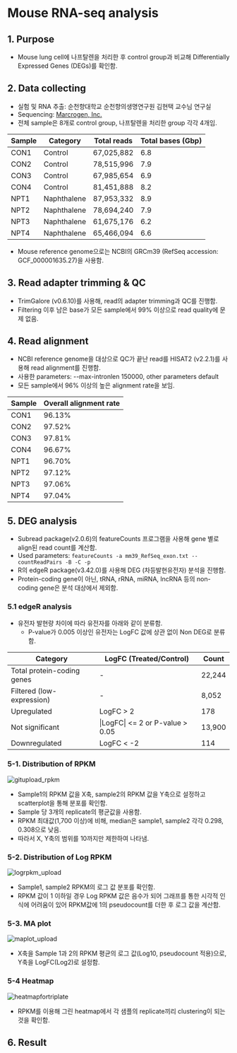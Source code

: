 # Mouse RNA-seq analysis
## 1. Purpose
+ Mouse lung cell에 나프탈렌을 처리한 후 control group과 비교해 Differentially Expressed Genes (DEGs)를 확인함.

## 2. Data collecting
+ 실험 및 RNA 추출: 순천향대학교 순천향의생명연구원 김현택 교수님 연구실
+ Sequencing: [Marcrogen, Inc.](https://www.macrogen.com/ko/main)
+ 전체 sample은 8개로 control group, 나프탈렌을 처리한 group 각각 4개임.

Sample | Category | Total reads | Total bases (Gbp)
--- | --- | --- | ---
CON1 | Control | 67,025,882 | 6.8
CON2 | Control | 78,515,996 | 7.9
CON3 | Control | 67,985,654 | 6.9
CON4 | Control | 81,451,888 | 8.2
NPT1 | Naphthalene | 87,953,332 | 8.9 
NPT2 | Naphthalene | 78,694,240 | 7.9
NPT3 | Naphthalene | 61,675,176 | 6.2
NPT4 | Naphthalene | 65,466,094 | 6.6

+ Mouse reference genome으로는 NCBI의 GRCm39 (RefSeq accession: GCF_000001635.27)을 사용함.

## 3. Read adapter trimming & QC
+ TrimGalore (v0.6.10)를 사용해, read의 adapter trimming과 QC를 진행함.
+ Filtering 이후 남은 base가 모든 sample에서 99% 이상으로 read quality에 문제 없음.

## 4. Read alignment
+ NCBI reference genome을 대상으로 QC가 끝난 read를 HISAT2 (v2.2.1)를 사용해 read alignment를 진행함.
+ 사용한 parameters: --max-intronlen 150000, other parameters default
+ 모든 sample에서 96% 이상의 높은 alignment rate을 보임.

Sample | Overall alignment rate
--- | ---
CON1 | 96.13%
CON2 | 97.52%
CON3 | 97.81%
CON4 | 96.67%
NPT1 | 96.70%
NPT2 | 97.12%
NPT3 | 97.06%
NPT4 | 97.04%

## 5. DEG analysis
+ Subread package(v2.0.6)의 featureCounts 프로그램을 사용해 gene 별로 align된 read count를 계산함.
+ Used parameters: `featureCounts -a mm39_RefSeq_exon.txt --countReadPairs -B -C -p`
+ R의 edgeR package(v3.42.0)를 사용해 DEG (차등발현유전자) 분석을 진행함.
+ Protein-coding gene이 아닌, tRNA, rRNA, miRNA, lncRNA 등의 non-coding gene은 분석 대상에서 제외함.

### 5.1 edgeR analysis
+ 유전자 발현량 차이에 따라 유전자를 아래와 같이 분류함.
  * P-value가 0.005 이상인 유전자는 LogFC 값에 상관 없이 Non DEG로 분류함.

Category | LogFC (Treated/Control) | Count
---- | ---- | ----
Total protein-coding genes | - | 22,244
Filtered (low-expression) | - | 8,052
Upregulated | LogFC > 2 | 178
Not significant | \|LogFC\| <= 2 or P-value > 0.05 | 13,900
Downregulated | LogFC < -2 | 114

### 5-1. Distribution of RPKM
![gitupload_rpkm](https://user-images.githubusercontent.com/97942772/193222648-de34e244-8319-4836-aaf2-5d33c1b8c9d5.png)

   + Sample1의 RPKM 값을 X축, sample2의 RPKM 값을 Y축으로 설정하고 scatterplot을 통해 분포를 확인함.
   + Sample 당 3개의 replicate의 평균값을 사용함.
   + RPKM 최대값(1,700 이상)에 비해, median은 sample1, sample2 각각 0.298, 0.308으로 낮음.
   + 따라서 X, Y축의 범위를 10까지만 제한하여 나타냄.
 
### 5-2. Distribution of Log RPKM
![logrpkm_upload](https://user-images.githubusercontent.com/97942772/193222622-7184fb5c-ffdc-46f1-afe6-61224cc560c0.png)

   + Sample1, sample2 RPKM의 로그 값 분포를 확인함. 
   + RPKM 값이 1 이하일 경우 Log RPKM 값은 음수가 되어 그래프를 통한 시각적 인식에 어려움이 있어 RPKM값에 1의 pseudocount를 더한 후 로그 값을 계산함.

### 5-3. MA plot
![maplot_upload](https://user-images.githubusercontent.com/97942772/193222596-ac88e06d-9613-4a62-8266-0c323623b344.png)

   + X축을 Sample 1과 2의 RPKM 평균의 로그 값(Log10, pseudocount 적용)으로, Y축을 LogFC(Log2)로 설정함.

### 5-4 Heatmap 
![heatmapfortriplate](https://user-images.githubusercontent.com/97942772/193222696-c1a6ee6f-2b77-423c-beaf-8f7fe60aa0ba.png)

   + RPKM를 이용해 그린 heatmap에서 각 샘플의 replicate끼리 clustering이 되는 것을 확인함.

## 6. Result

